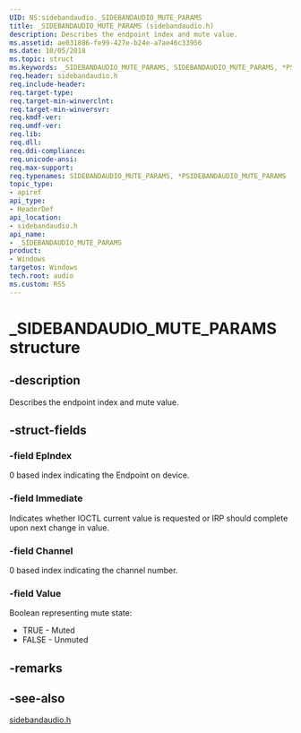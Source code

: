 ```yaml
---
UID: NS:sidebandaudio._SIDEBANDAUDIO_MUTE_PARAMS
title: _SIDEBANDAUDIO_MUTE_PARAMS (sidebandaudio.h)
description: Describes the endpoint index and mute value.
ms.assetid: ae031886-fe99-427e-b24e-a7ae46c33956
ms.date: 10/05/2018
ms.topic: struct
ms.keywords: _SIDEBANDAUDIO_MUTE_PARAMS, SIDEBANDAUDIO_MUTE_PARAMS, *PSIDEBANDAUDIO_MUTE_PARAMS, 
req.header: sidebandaudio.h
req.include-header:
req.target-type:
req.target-min-winverclnt:
req.target-min-winversvr:
req.kmdf-ver:
req.umdf-ver:
req.lib:
req.dll:
req.ddi-compliance:
req.unicode-ansi:
req.max-support:
req.typenames: SIDEBANDAUDIO_MUTE_PARAMS, *PSIDEBANDAUDIO_MUTE_PARAMS
topic_type: 
- apiref
api_type: 
- HeaderDef
api_location: 
- sidebandaudio.h
api_name: 
- _SIDEBANDAUDIO_MUTE_PARAMS
product:
- Windows
targetos: Windows
tech.root: audio
ms.custom: RS5
---
```


# _SIDEBANDAUDIO_MUTE_PARAMS structure

## -description
Describes the endpoint index and mute value.


## -struct-fields

### -field EpIndex
0 based index indicating the Endpoint on device.
 
### -field Immediate
Indicates whether IOCTL current value is requested or IRP should complete upon next change in value.
 
### -field Channel
0 based index indicating the channel number.

### -field Value
Boolean representing mute state:
- TRUE - Muted
- FALSE - Unmuted

## -remarks

## -see-also
[sidebandaudio.h](index.md)
